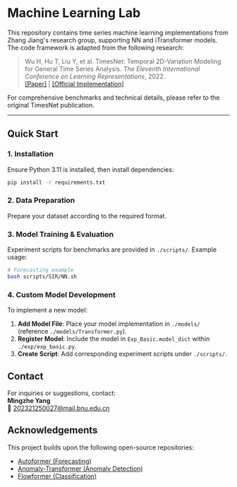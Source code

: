 # Machine Learning Lab 

This repository contains time series machine learning implementations from Zhang Jiang's research group, supporting NN and iTransformer models. The code framework is adapted from the following research:

> Wu H, Hu T, Liu Y, et al. TimesNet: Temporal 2D-Variation Modeling for General Time Series Analysis. *The Eleventh International Conference on Learning Representations*, 2022.  
> [[Paper]](https://arxiv.org/abs/2210.02186) | [[Official Implementation]](https://github.com/thuml/Time-Series-Library)

For comprehensive benchmarks and technical details, please refer to the original TimesNet publication.

---

## Quick Start

### 1. Installation
Ensure Python 3.11 is installed, then install dependencies:
```bash
pip install -r requirements.txt
```

### 2. Data Preparation
Prepare your dataset according to the required format.

### 3. Model Training & Evaluation
Experiment scripts for benchmarks are provided in `./scripts/`. Example usage:
```bash
# Forecasting example
bash scripts/SIR/NN.sh
```

### 4. Custom Model Development
To implement a new model:
1. **Add Model File**: Place your model implementation in `./models/` (reference `./models/Transformer.py`).
2. **Register Model**: Include the model in `Exp_Basic.model_dict` within `./exp/exp_basic.py`.
3. **Create Script**: Add corresponding experiment scripts under `./scripts/`.


## Contact
For inquiries or suggestions, contact:  
**Mingzhe Yang**  
📧 202321250027@mail.bnu.edu.cn


## Acknowledgements
This project builds upon the following open-source repositories:
- [Autoformer (Forecasting)](https://github.com/thuml/Autoformer)
- [Anomaly-Transformer (Anomaly Detection)](https://github.com/thuml/Anomaly-Transformer)
- [Flowformer (Classification)](https://github.com/thuml/Flowformer)
